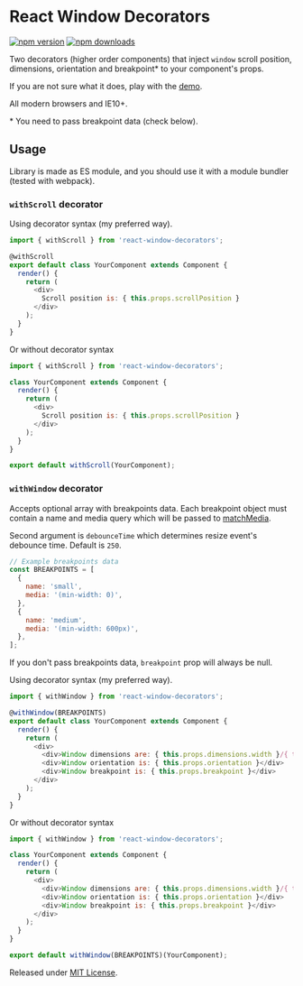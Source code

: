 # React Window Decorators

[![npm version](https://img.shields.io/npm/v/react-window-decorators.svg?style=flat-square)](https://www.npmjs.com/package/react-window-decorators)
[![npm downloads](https://img.shields.io/npm/dm/react-window-decorators.svg?style=flat-square)](https://www.npmjs.com/package/react-window-decorators)

Two decorators (higher order components) that inject `window` scroll position,
dimensions, orientation and breakpoint* to your component's props.

If you are not sure what it does, play with the
[demo](https://stanko.github.io/react-window-decorators/).

All modern browsers and IE10+.

\* You need to pass breakpoint data (check below).

## Usage

Library is made as ES module, and you should use it with a module bundler (tested with webpack).

### `withScroll` decorator

Using decorator syntax (my preferred way).

```js
import { withScroll } from 'react-window-decorators';

@withScroll
export default class YourComponent extends Component {
  render() {
    return (
      <div>
        Scroll position is: { this.props.scrollPosition }
      </div>
    );
  }
}
```

Or without decorator syntax

```js
import { withScroll } from 'react-window-decorators';

class YourComponent extends Component {
  render() {
    return (
      <div>
        Scroll position is: { this.props.scrollPosition }
      </div>
    );
  }
}

export default withScroll(YourComponent);
```

### `withWindow` decorator

Accepts optional array with breakpoints data. Each breakpoint object must contain
a name and media query which will be passed to
[matchMedia](https://developer.mozilla.org/en-US/docs/Web/API/Window/matchMedia).

Second argument is `debounceTime` which determines resize event's debounce time.
Default is `250`.

```js
// Example breakpoints data
const BREAKPOINTS = [
  {
    name: 'small',
    media: '(min-width: 0)',
  },
  {
    name: 'medium',
    media: '(min-width: 600px)',
  },
];
```

If you don't pass breakpoints data, `breakpoint` prop will always be null.

Using decorator syntax (my preferred way).

```js
import { withWindow } from 'react-window-decorators';

@withWindow(BREAKPOINTS)
export default class YourComponent extends Component {
  render() {
    return (
      <div>
        <div>Window dimensions are: { this.props.dimensions.width }/{ this.props.dimensions.height }</div>
        <div>Window orientation is: { this.props.orientation }</div>
        <div>Window breakpoint is: { this.props.breakpoint }</div>
      </div>
    );
  }
}
```

Or without decorator syntax

```js
import { withWindow } from 'react-window-decorators';

class YourComponent extends Component {
  render() {
    return (
      <div>
        <div>Window dimensions are: { this.props.dimensions.width }/{ this.props.dimensions.height }</div>
        <div>Window orientation is: { this.props.orientation }</div>
        <div>Window breakpoint is: { this.props.breakpoint }</div>
      </div>
    );
  }
}

export default withWindow(BREAKPOINTS)(YourComponent);
```

Released under [MIT License](LICENSE.md).
